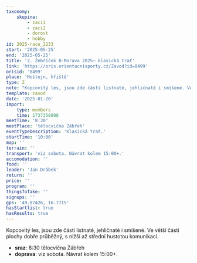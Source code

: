```yaml
---
taxonomy:
    skupina:
        - zaci1
        - zaci2
        - dorost
        - hobby
id: 2025-race_2233
start: '2025-05-25'
end: '2025-05-25'
title: '2. Žebříček B-Morava 2025– klasická trať'
link: 'https://oris.orientacnisporty.cz/Zavod?id=8499'
orisid: '8499'
place: 'Hoštejn, hřiště'
type: Z
note: "Kopcovitý les, jsou zde části listnaté, jehličnaté i smíšené. Ve větší části plochy dobře\r\nprůběžný, s nižší až střední hustotou komunikací."
template: zavod
date: '2025-01-20'
import:
    type: members
    time: 1737358808
meetTime: '8:30'
meetPlace: 'tělocvična Zábřeh'
eventTypeDescription: 'Klasická trať.'
startTime: '10:00'
map: ''
terrain: ''
transport: 'viz sobota. Návrat kolem 15:00+.'
accomodation: ''
food: ''
leader: 'Jan Drábek'
return: ''
price: ''
program: ''
thingsToTake: ''
signups: ''
gps: '49.87426, 16.7715'
hasStartlist: true
hasResults: true
---
```


Kopcovitý les, jsou zde části listnaté, jehličnaté i smíšené. Ve větší části plochy dobře
průběžný, s nižší až střední hustotou komunikací.
* **sraz**: 8:30 tělocvična Zábřeh
* **doprava**: viz sobota. Návrat kolem 15:00+.

